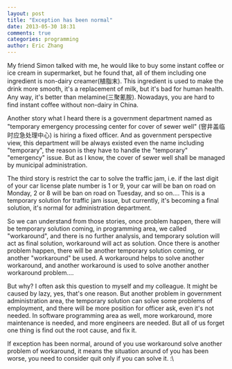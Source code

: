 ```yaml
---
layout: post
title: "Exception has been normal"
date: 2013-05-30 18:31
comments: true
categories: programming
author: Eric Zhang
---
```


My friend Simon talked with me, he would like to buy some instant coffee or ice cream in supermarket, but he found that, all of them including one ingredient is non-dairy creamer(植脂末). This ingredient is used to make the drink more smooth, it's a replacement of milk, but it's bad for human health. Any way, it's better than melamine(三聚氰胺). Nowadays, you are hard to find instant coffee without non-dairy in China.

Another story what I heard there is a government department named as "temporary emergency processing center for cover of sewer well" (窨井盖临时应急处理中心) is hiring a fixed officer. And as government perspective view, this department will be always existed even the name including "temporary", the reason is they have to handle the "temporary" "emergency" issue. But as I know, the cover of sewer well shall be managed by municipal administration.

The third story is restrict the car to solve the traffic jam, i.e. if the last digit of your car license plate number is 1 or 9, your car will be ban on road on Monday, 2 or 8 will be ban on road on Tuesday, and so on.... This is a temporary solution for traffic jam issue, but currently, it's becoming a final solution, it's normal for administration department.

So we can understand from those stories, once problem happen, there will be temporary solution coming, in programming area, we called "workaround", and there is no further analysis, and temporary solution will act as final solution, workaround will act as solution. Once there is another problem happen, there will be another temporary solution coming, or another "workaround" be used. A workaround helps to solve another workaround, and another workaround is used to solve another another workaround problem....

But why? I often ask this question to myself and my colleague. It might be caused by lazy, yes, that's one reason. But another problem in government administration area, the temporary solution can solve some problems of employment, and there will be more position for officer ask, even it's not needed. In software programming area as well, more workaround, more maintenance is needed, and more engineers are needed. But all of us forget one thing is find out the root cause, and fix it.

If exception has been normal, around of you use workaround solve another problem of workaround, it means the situation around of you has been worse, you need to consider quit only if you can solve it. :\
